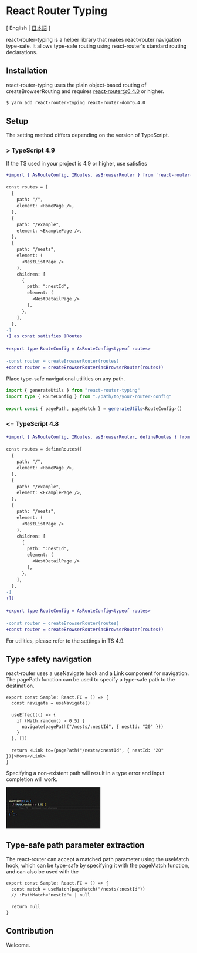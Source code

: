 # React Router Typing

[ English | [日本語](https://github.com/d-kimuson/react-router-typing/blob/main/README.ja.md) ]

react-router-typing is a helper library that makes react-router navigation type-safe. It allows type-safe routing using react-router's standard routing declarations.

## Installation

react-router-typing uses the plain object-based routing of createBrowserRouting and requires react-router@6.4.0 or higher.

```bash
$ yarn add react-router-typing react-router-dom^6.4.0
```

## Setup

The setting method differs depending on the version of TypeScript.

### > TypeScript 4.9

If the TS used in your project is 4.9 or higher, use satisfies

```diff
+import { AsRouteConfig, IRoutes, asBrowserRouter } from 'react-router-typing'

const routes = [
  {
    path: "/",
    element: <HomePage />,
  },
  {
    path: "/example",
    element: <ExamplePage />,
  },
  {
    path: "/nests",
    element: (
      <NestListPage />
    ),
    children: [
      {
        path: ":nestId",
        element: (
          <NestDetailPage />
        ),
      },
    ],
  },
-]
+] as const satisfies IRoutes

+export type RouteConfig = AsRouteConfig<typeof routes>

-const router = createBrowserRouter(routes)
+const router = createBrowserRouter(asBrowserRouter(routes))
```

Place type-safe navigational utilities on any path.

```ts
import { generateUtils } from "react-router-typing"
import type { RouteConfig } from "./path/to/your-router-config"

export const { pagePath, pageMatch } = generateUtils<RouteConfig>()
```

### <= TypeScript 4.8

```diff
+import { AsRouteConfig, IRoutes, asBrowserRouter, defineRoutes } from 'react-router-typing'

const routes = defineRoutes([
  {
    path: "/",
    element: <HomePage />,
  },
  {
    path: "/example",
    element: <ExamplePage />,
  },
  {
    path: "/nests",
    element: (
      <NestListPage />
    ),
    children: [
      {
        path: ":nestId",
        element: (
          <NestDetailPage />
        ),
      },
    ],
  },
-]
+])

+export type RouteConfig = AsRouteConfig<typeof routes>

-const router = createBrowserRouter(routes)
+const router = createBrowserRouter(asBrowserRouter(routes))
```

For utilities, please refer to the settings in TS 4.9.

## Type safety navigation

react-router uses a useNavigate hook and a Link component for navigation. The pagePath function can be used to specify a type-safe path to the destination.

```tsx
export const Sample: React.FC = () => {
  const navigate = useNavigate()

  useEffect(() => {
    if (Math.random() > 0.5) {
      navigate(pagePath("/nests/:nestId", { nestId: "20" }))
    }
  }, [])

  return <Link to={pagePath("/nests/:nestId", { nestId: "20" })}>Move</Link>
}
```

Specifying a non-existent path will result in a type error and input completion will work.

![](./assets/page-path.gif)

## Type-safe path parameter extraction

The react-router can accept a matched path parameter using the useMatch hook, which can be type-safe by specifying it with the pageMatch function, and can also be used with the

```tsx
export const Sample: React.FC = () => {
  const match = useMatch(pageMatch("/nests/:nestId"))
  // :PathMatch<"nestId"> | null

  return null
}
```

## Contribution

Welcome.
